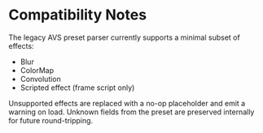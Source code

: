 # Compatibility Notes

The legacy AVS preset parser currently supports a minimal subset of effects:

- Blur
- ColorMap
- Convolution
- Scripted effect (frame script only)

Unsupported effects are replaced with a no-op placeholder and emit a warning
on load. Unknown fields from the preset are preserved internally for future
round-tripping.

